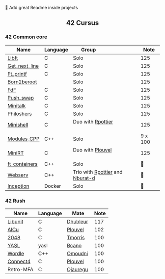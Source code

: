 :construction: Add great Readme inside projects

## <p align='center'>42 Cursus</p>

### 42 Common core

| Name                              | Language | Group                                                   | Note           |
|-----------------------------------|----------|---------------------------------------------------------|----------------|
| [Libft][42-libft]                 | C        | Solo                                                    | 125            |
| [Get_next_line][42-get_next_line] | C        | Solo                                                    | 125            |
| [Ft_printf][42-ft_printf]         | C        | Solo                                                    | 125            |
| [Born2beroot][42-Born2beroot]     |          | Solo                                                    | 125            |
| [FdF][42-FdF]                     | C        | Solo                                                    | 125            |
| [Push_swap][42-push_swap]         | C        | Solo                                                    | 125            |
| [Minitalk][42-minitalk]           | C        | Solo                                                    | 125            |
| [Philoshers][42-Philoshers]       | C        | Solo                                                    | 125            |
| [Minishell][42-Minishell]         | C        | Duo with [Rpottier][Rpottier]                           | 125            |
| [Modules_CPP][42-CPP_Modules]     | C++      | Solo                                                    | 9 x 100        |
| [MiniRT][42-miniRT]               | C        | Duo with [Plouvel][Plouvel]                             | 125            |
| [ft_containers][42-ft_containers] | C++      | Solo                                                    | :construction: |
| [Webserv][42-Webserv]             | C++      | Trio with [Rpottier][Rpottier] and [Nburat-d][Nburat-d] | :construction: |
| [Inception][42-Inception]         | Docker   | Solo                                                    | :construction: |

### 42 Rush

| Name                     | Language | Mate                 | Note |
|--------------------------|----------|----------------------|------|
| [Libunit][42-libunit]    | C        | [Dhubleur][Dhubleur] | 117  |
| [AlCu][42-AlCu]          | C        | [Plouvel][Plouvel]   | 102  |
| [2048][42-Wong_kar_Wai]  | C        | [Tmorris][Tmorris]   | 100  |
| [YASL][42-YASL]          | yasl     | [Bcano][Bcano]       | 100  |
| [Wordle][42-Wordle]      | C++      | [Omoudni][Omoudni]   | 100  |
| [Connect4][42-Connect4]  | C        | [Plouvel][Plouvel]   | 100  |
| Retro-MFA                | C        | [Ojauregu][Ojauregu] | 100  |

<!-- Lien repo github --->

[42-CPP_Modules]: https://github.com/Exio666/42-CPP_Modules
[42-libft]: https://github.com/Exio666/42-libft
[42-get_next_line]: https://github.com/Exio666/42-get_next_line
[42-ft_printf]: https://github.com/Exio666/42-ft_printf
[42-Born2beroot]: https://github.com/Exio666/42-Born2beroot
[42-FdF]: https://github.com/Exio666/42-FdF
[42-push_swap]: https://github.com/Exio666/42-push_swap
[42-minitalk]: https://github.com/Exio666/42-minitalk
[42-Philoshers]: https://github.com/Exio666/42-Philosophers
[42-libunit]: https://github.com/Exio666/42-libunit
[42-AlCu]: https://github.com/Exio666/42-AlCu
[42-Minishell]: https://github.com/Exio666/42-Minishell
[42-Wong_kar_Wai]: https://github.com/Exio666/42-Wong_kar_Wai
[42-YASL]: https://github.com/Exio666/42-YASL
[42-Wordle]: https://github.com/Exio666/42-Wordle
[42-Connect4]: https://github.com/Exio666/42-Connect4
[42-miniRT]: https://github.com/Exio666/42-miniRT
[42-ft_containers]:https://github.com/Exio666/ft_containers
[42-Webserv]:https://github.com/Exio666/42-Webserv
[42-Inception]:https://github.com/Exio666/42-Inception

<!-- Mate of project --->

[Nburat-d]: https://github.com/nicolasb1607
[Plouvel]: https://github.com/noctuelles
[Dhubleur]: https://github.com/dams333
[Rpottier]: https://github.com/RodolphePottier
[Tmorris]: https://github.com/tmorris42
[Bcano]: https://github.com/BarbaraC12
[Omoudni]: https://github.com/OUAFABULOUS
[Ojauregu]: https://github.com/Oceanejau
